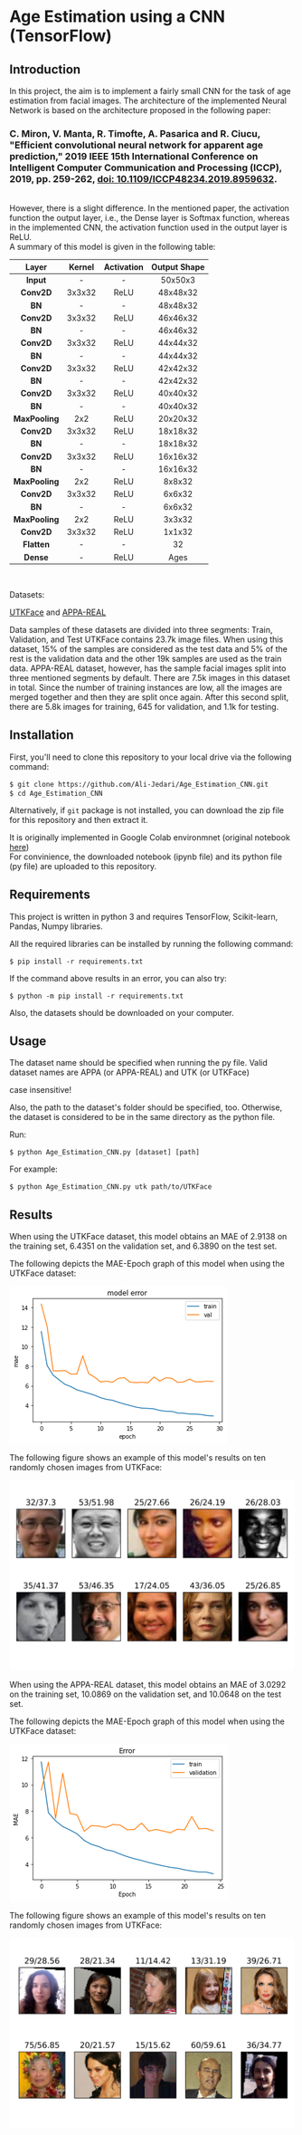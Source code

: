 # Age Estimation using a CNN (TensorFlow)

## Introduction
In this project, the aim is to implement a fairly small CNN for the task of age estimation from facial images. The architecture of the implemented Neural Network is based on the architecture proposed in the following paper:<br>
### C. Miron, V. Manta, R. Timofte, A. Pasarica and R. Ciucu, "Efficient convolutional neural network for apparent age prediction," 2019 IEEE 15th International Conference on Intelligent Computer Communication and Processing (ICCP), 2019, pp. 259-262, [doi: 10.1109/ICCP48234.2019.8959632](https://doi.org/10.1109/ICCP48234.2019.8959632).
<br>
However, there is a slight difference. In the mentioned paper, the activation function the output layer, i.e., the Dense layer is Softmax function, whereas in the implemented CNN, the activation function used in the output layer is ReLU.
<br>A summary of this model is given in the following table:

| Layer  | Kernel | Activation | Output Shape
| :------------: |:---------------:|:---------------:|:---------------:|
| **Input** | - | - | 50x50x3
| **Conv2D** | 3x3x32 | ReLU | 48x48x32
| **BN** | - | - | 48x48x32
| **Conv2D** | 3x3x32 | ReLU | 46x46x32
| **BN** | - | - | 46x46x32
| **Conv2D** | 3x3x32 | ReLU | 44x44x32
| **BN** | - | - | 44x44x32
| **Conv2D** | 3x3x32 | ReLU | 42x42x32
| **BN** | - | - | 42x42x32
| **Conv2D** | 3x3x32 | ReLU | 40x40x32
| **BN** | - | - | 40x40x32
| **MaxPooling** | 2x2 | ReLU | 20x20x32
| **Conv2D** | 3x3x32 | ReLU | 18x18x32
| **BN** | - | - | 18x18x32
| **Conv2D** | 3x3x32 | ReLU | 16x16x32
| **BN** | - | - | 16x16x32
| **MaxPooling** | 2x2 | ReLU | 8x8x32
| **Conv2D** | 3x3x32 | ReLU | 6x6x32
| **BN** | - | - | 6x6x32
| **MaxPooling** | 2x2 | ReLU | 3x3x32
| **Conv2D** | 3x3x32 | ReLU | 1x1x32
| **Flatten** | - | - | 32
| **Dense** | - | ReLU | Ages



<br>

Datasets:

[UTKFace](https://susanqq.github.io/UTKFace/)
and
[APPA-REAL](http://158.109.8.102/AppaRealAge/appa-real-release.zip)

Data samples of these datasets are divided into three segments: Train, Validation, and Test
UTKFace contains 23.7k image files. When using this dataset, 15% of the samples are considered as the test data and 5% of the rest is the validation data and the other 19k samples are used as the train data.
APPA-REAL dataset, however, has the sample facial images split into three mentioned segments by default. There are 7.5k images in this dataset in total. Since the number of training instances are low, all the images are merged together and then they are split once again. After this second split, there are 5.8k images for training, 645 for validation, and 1.1k for testing.

## Installation

First, you'll need to clone this repository to your local drive via the following command:

```shell
$ git clone https://github.com/Ali-Jedari/Age_Estimation_CNN.git
$ cd Age_Estimation_CNN
```

Alternatively, if `git` package is not installed, you can download the zip file for this repository and then extract it.

It is originally implemented in Google Colab environmnet (original notebook [here](https://colab.research.google.com/drive/1GTDfkU_g1YEKDk64PTF7t9Rnzl61gct5?usp=sharing))
<br>For convinience, the downloaded notebook (ipynb file) and its python file (py file) are uploaded to this repository.

## Requirements

This project is written in python 3 and requires TensorFlow, Scikit-learn, Pandas, Numpy libraries.

All the required libraries can be installed by running the following command:

```shell
$ pip install -r requirements.txt
```

If the command above results in an error, you can also try:

```shell
$ python -m pip install -r requirements.txt
```
Also, the datasets should be downloaded on your computer.
## Usage
The dataset name should be specified when running the py file. Valid dataset names are APPA (or APPA-REAL) and UTK (or UTKFace) 

case insensitive!

Also, the path to the dataset's folder should be specified, too. Otherwise, the dataset is considered to be in the same directory as the python file.

Run:

```shell
$ python Age_Estimation_CNN.py [dataset] [path]
```

For example:

```shell
$ python Age_Estimation_CNN.py utk path/to/UTKFace
```
## Results
When using the UTKFace dataset, this model obtains an MAE of 2.9138 on the training set, 6.4351 on the validation set, and 6.3890 on the test set.

The following depicts the MAE-Epoch graph of this model when using the UTKFace dataset:

<img src="docs/index_utk.png" alt="MAE-Epoch UTKFace">

The following figure shows an example of this model's results on ten randomly chosen images from UTKFace:

<img src="docs/utk.png" alt="Results on UTKFace">

When using the APPA-REAL dataset, this model obtains an MAE of 3.0292 on the training set, 10.0869 on the validation set, and 10.0648 on the test set.

The following depicts the MAE-Epoch graph of this model when using the UTKFace dataset:

<img src="docs/index_appa.png" alt="MAE-Epoch APPA-REAL">

The following figure shows an example of this model's results on ten randomly chosen images from UTKFace:

<img src="docs/appa.png" alt="Results on UTKFace">
